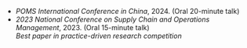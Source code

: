 - *POMS International Conference in China*, 2024. (Oral 20-minute talk)  
- *2023 National Conference on Supply Chain and Operations Management*, 2023. (Oral 15-minute talk)  
  *Best paper in practice-driven research competition*
